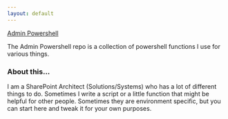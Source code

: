 ```yaml
---
layout: default
---
```


[Admin Powershell](https://github.com/kenhansen01/AdminPowershell)

The Admin Powershell repo is a collection of powershell functions I use for various things.

### About this...
I am a SharePoint Architect (Solutions/Systems) who has a lot of different things to do. Sometimes I write a script or a little function that might be helpful for other people. Sometimes they are environment specific, but you can start here and tweak it for your own purposes. 
